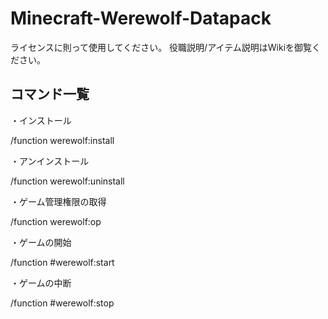 # Minecraft-Werewolf-Datapack

ライセンスに則って使用してください。
役職説明/アイテム説明はWikiを御覧ください。

## コマンド一覧

・インストール

/function werewolf:install

・アンインストール

/function werewolf:uninstall

・ゲーム管理権限の取得

/function werewolf:op

・ゲームの開始

/function #werewolf:start

・ゲームの中断

/function #werewolf:stop
